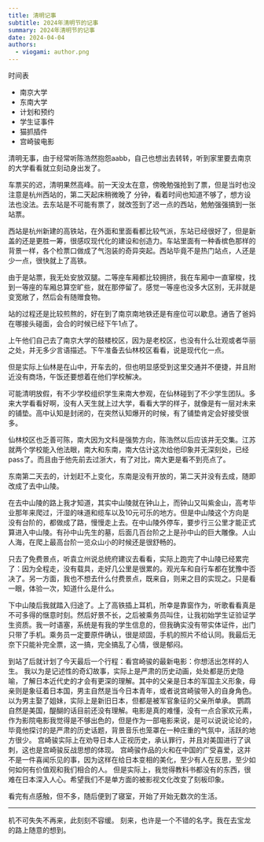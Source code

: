 ```yaml
---
title: 清明记事
subtitle: 2024年清明节的记事
summary: 2024年清明节的记事
date: 2024-04-04
authors:
  - viogami: author.png
---
```


时间表

- 南京大学
- 东南大学
- 计划和预约
- 学生证事件
- 猫抓插件
- 宫崎骏电影

清明无事，由于经常听陈浩然抱怨aabb，自己也想出去转转，听到家里要去南京的大学看看就立刻动身出发了。

车票买的迟，清明果然高峰。前一天没太在意，傍晚勉强抢到了票，但是当时也没注意是杭州西站的，第二天起床稍微晚了
分钟，看着时间也知道不够了，想方设法也没法。去东站是不可能有票了，就改签到了迟一点的西站，勉勉强强搞到一张站票。

西站是杭州新建的高铁站，在外面和里面看都比较气派，东站已经很好了，但是新盖的还是更胜一筹，很感叹现代化的建设和创造力。车站里面有一种香槟色那样的背景一样，各个检票口做成了气泡装的奇异突起。西站毕竟不是热门站点，人还是少一点，很快就上了高铁。

由于是站票，我无处安放双腿。二等座车厢都比较拥挤，我在车厢中一直窜梭，找到一等座的车厢总算空旷些，就在那停留了。感觉一等座也没多大区别，无非就是变宽敞了，然后会有随赠食物。

站的过程还是比较煎熬的，好在到了南京南地铁还是有座位可以歇息。通告了爸妈在哪接头碰面，会合的时候已经下午1点了。

上午他们自己去了南京大学的鼓楼校区，因为是老校区，也没有什么壮观或者华丽之处，并无多少言语描述。下午准备去仙林校区看看，说是现代化一点。

但是实际上仙林是在山中，开车去的，但也明显感受到这里交通并不便捷，并且附近没有商场，午饭还要想着在他们学校解决。

可能清明放假，有不少学校组织学生来南大参观，在仙林碰到了不少学生团队。多来大学看看好啊，没有人天生就上过大学，看看大学的样子，就像是有一层对未来的铺垫。高中认知是封闭的，在突然认知爆开的时候，有了铺垫肯定会好接受很多。

仙林校区也乏善可陈，南大因为文科是强势方向，陈浩然以后应该并无交集。江苏就两个学校能入他法眼，南大和东南，南大估计这次给他印象并无深刻处，已经pass了。而且由于他先前去过浙大，有了对比，南大更是看不到亮点了。

东南第二天去的，计划赶不上变化，东南是没有开放的，第二天并没有去成，随即改成了去中山陵。

在去中山陵的路上我才知道，其实中山陵就在钟山上，而钟山又叫紫金山，高考毕业那年来爬过，汗湿的味道和缆车以及10元可乐的地方。但是中山陵这个方向是没有台阶的，都做成了路，慢慢走上去。在中山陵外停车，要步行三公里才能正式算进入中山陵。有孙中山先生的墓，后面几百台阶之上是孙中山的巨大雕像。人山人海，在爬上最高台阶一览众山小的时候还是很舒畅的。

只去了免费景点，听袁立州说总统府建议去看看，实际上跑完了中山陵已经累完了：因为全程走，没有载具，走好几公里是很累的。观光车和自行车都在犹豫中否决了。另一方面，我也不想去什么付费景点，既来自，则来之目的实现之。只是看一眼，体验一次，知道什么是什么。

下中山陵后我就踏入归途了。上了高铁插上耳机，所幸是靠窗作为，听歌看看真是不可多得的惬意时刻。然后好景不长，之后被乘务员叫住，让我初始学生证验证学生资质。我一时语塞，系统是有我的学生信息的，但我确实没有带实体证件，出门只带了手机。乘务员一定要原件确认，很是顽固，手机的照片不给认同。我最后无奈下只能补完全票，这一搞，完全搞乱了心情，很是郁闷。

到站了后就计划了今天最后一个行程：看宫崎骏的最新电影：你想活出怎样的人生。
我以为是记述性的奇幻故事，实际上是严肃的历史动画，处处都是历史隐喻，了解日本近代史的才会有更深的理解。其中的父亲是日本的军国主义形象，母亲则是象征着日本国，男主自然是当今日本青年，或者说宫崎骏带入的自身角色。以为男主娶了姐妹，实际上是新旧日本，但都是被军官象征的父亲所单承。
鹦鹉自然是美国，醍醐的话目前还没有理解。电影是真的难懂，没有一点合家欢元素，作为影院电影我觉得是不够出色的，但是作为一部电影来说，是可以说说论论的，毕竟他探讨的是严肃的历史话题，背景音乐也笼罩在一种庄重的气氛中，活跃的地方很少。
宫崎骏实际上在劝导日本人正视历史，承认罪行，并且对美国进行了讽刺，这也是宫崎骏反战思想的体现。
宫崎骏作品的火和在中国的广受喜爱，这并不是一件喜闻乐见的事，因为这样在给日本变相的美化，至少有人在反思，至少如何如何有价值观和我们相合的人。
但是实际上，我觉得教科书都没有的东西，很难在日本深入人心。希望我们不是单方面的被影视文化改变了刻板印象。

看完有点感触，但不多，随后便到了寝室，开始了开始无数次的生活。

----------

机不可失失不再来，此刻刻不容缓。
刻来，也许是一个不错的名字。我在去宝龙的路上随意的想到。
